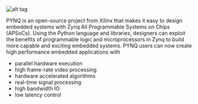 ![alt tag](https://github.com/Xilinx/PYNQ/blob/master/images/logo.png)

PYNQ is an open-source project from Xilinx that makes it easy to design embedded systems with Zynq All Programmable Systems on Chips (APSoCs). Using the Python language and libraries, designers can exploit the benefits of programmable logic and microprocessors in Zynq to build more capable and exciting embedded systems.
PYNQ users can now create high performance embedded applications with
-	parallel hardware execution
-	high frame-rate video processing
-	hardware accelerated algorithms
-	real-time signal processing
-	high bandwidth IO
-	low latency control
